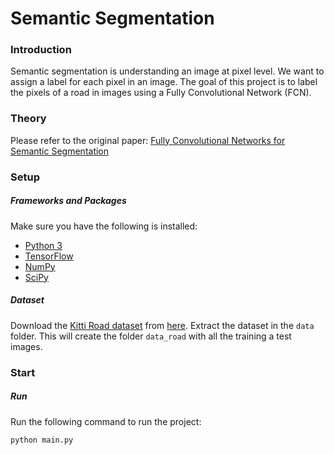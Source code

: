 # Semantic Segmentation
### Introduction
Semantic segmentation is understanding an image at pixel level. We want to assign a label for each pixel in an image.
The goal of this project is to label the pixels of a road in images using a Fully Convolutional Network (FCN).

### Theory
Please refer to the original paper: [Fully Convolutional Networks for Semantic Segmentation](https://people.eecs.berkeley.edu/~jonlong/long_shelhamer_fcn.pdf)

### Setup
##### Frameworks and Packages
Make sure you have the following is installed:
 - [Python 3](https://www.python.org/)
 - [TensorFlow](https://www.tensorflow.org/)
 - [NumPy](http://www.numpy.org/)
 - [SciPy](https://www.scipy.org/)
##### Dataset
Download the [Kitti Road dataset](http://www.cvlibs.net/datasets/kitti/eval_road.php) from [here](http://www.cvlibs.net/download.php?file=data_road.zip).  Extract the dataset in the `data` folder.  This will create the folder `data_road` with all the training a test images.

### Start

##### Run
Run the following command to run the project:
```
python main.py
```
